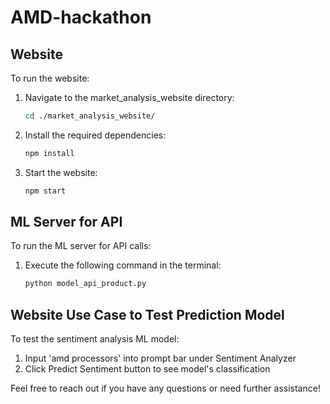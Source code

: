 # AMD-hackathon

## Website

To run the website:

1. Navigate to the market_analysis_website directory:
    ```bash
    cd ./market_analysis_website/
    ```

2. Install the required dependencies:
    ```bash
    npm install
    ```

3. Start the website:
    ```bash
    npm start
    ```

## ML Server for API

To run the ML server for API calls:

1. Execute the following command in the terminal:
    ```bash
    python model_api_product.py
    ```
## Website Use Case to Test Prediction Model 

To test the sentiment analysis ML model: 

1. Input 'amd processors' into prompt bar under Sentiment Analyzer
2. Click Predict Sentiment button to see model's classification

Feel free to reach out if you have any questions or need further assistance!
